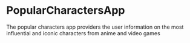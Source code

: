 # PopularCharactersApp
The popular characters app providers the user information on the most influential and iconic characters from anime and video games

